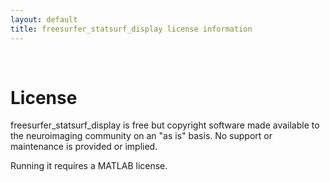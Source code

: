 ```yaml
---
layout: default
title: freesurfer_statsurf_display license information
---
```

<br>


# License

freesurfer_statsurf_display is free but copyright software made available to the neuroimaging
community on an "as is" basis. No support or maintenance is provided or
implied.

Running it requires a MATLAB license.